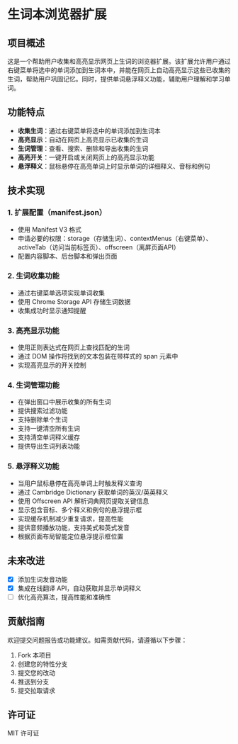 # 生词本浏览器扩展

## 项目概述

这是一个帮助用户收集和高亮显示网页上生词的浏览器扩展。该扩展允许用户通过右键菜单将选中的单词添加到生词本中，并能在网页上自动高亮显示这些已收集的生词，帮助用户巩固记忆。同时，提供单词悬浮释义功能，辅助用户理解和学习单词。

## 功能特点

- **收集生词**：通过右键菜单将选中的单词添加到生词本
- **高亮显示**：自动在网页上高亮显示已收集的生词
- **生词管理**：查看、搜索、删除和导出收集的生词
- **高亮开关**：一键开启或关闭网页上的高亮显示功能
- **悬浮释义**：鼠标悬停在高亮单词上时显示单词的详细释义、音标和例句

## 技术实现

### 1. 扩展配置（manifest.json）

- 使用 Manifest V3 格式
- 申请必要的权限：storage（存储生词）、contextMenus（右键菜单）、activeTab（访问当前标签页）、offscreen（离屏页面API）
- 配置内容脚本、后台脚本和弹出页面

### 2. 生词收集功能

- 通过右键菜单选项实现单词收集
- 使用 Chrome Storage API 存储生词数据
- 收集成功时显示通知提醒

### 3. 高亮显示功能

- 使用正则表达式在网页上查找匹配的生词
- 通过 DOM 操作将找到的文本包装在带样式的 span 元素中
- 实现高亮显示的开关控制

### 4. 生词管理功能

- 在弹出窗口中展示收集的所有生词
- 提供搜索过滤功能
- 支持删除单个生词
- 支持一键清空所有生词
- 支持清空单词释义缓存
- 提供导出生词列表功能

### 5. 悬浮释义功能

- 当用户鼠标悬停在高亮单词上时触发释义查询
- 通过 Cambridge Dictionary 获取单词的英汉/英英释义
- 使用 Offscreen API 解析词典网页提取关键信息
- 显示包含音标、多个释义和例句的悬浮提示框
- 实现缓存机制减少重复请求，提高性能
- 提供音频播放功能，支持美式和英式发音
- 根据页面布局智能定位悬浮提示框位置

## 未来改进

- [x] 添加生词发音功能
- [x] 集成在线翻译 API，自动获取并显示单词释义
- [ ] 优化高亮算法，提高性能和准确性

## 贡献指南

欢迎提交问题报告或功能建议。如需贡献代码，请遵循以下步骤：

1. Fork 本项目
2. 创建您的特性分支
3. 提交您的改动
4. 推送到分支
5. 提交拉取请求

## 许可证

MIT 许可证
